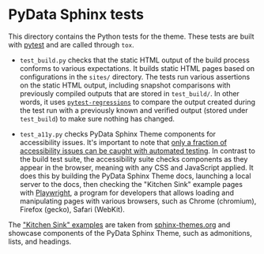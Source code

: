 # PyData Sphinx tests

This directory contains the Python tests for the theme. These tests are built with [pytest](https://docs.pytest.org/en/stable/) and are called through `tox`.

- `test_build.py` checks that the static HTML output of the build process conforms
  to various expectations. It builds static HTML pages based on configurations in
  the `sites/` directory. The tests run various assertions on the static HTML
  output, including snapshot comparisons with previously compiled outputs that are
  stored in `test_build/`. In other words, it uses
  [`pytest-regressions`](https://pytest-regressions.readthedocs.io/) to compare
  the output created during the test run with a previously known and verified output
  (stored under `test_build`) to make sure nothing has changed.

- `test_a11y.py` checks PyData Sphinx Theme components for accessibility issues.
  It's important to note that [only a fraction of accessibility issues can be
  caught with automated
  testing](https://accessibility.blog.gov.uk/2017/02/24/what-we-found-when-we-tested-tools-on-the-worlds-least-accessible-webpage/).
  In contrast to the build test suite, the accessibility suite checks components as
  they appear in the browser, meaning with any CSS and JavaScript applied. It does
  this by building the PyData Sphinx Theme docs, launching a local server to the
  docs, then checking the "Kitchen Sink" example pages with
  [Playwright](https://playwright.dev), a program for developers that allows
  loading and manipulating pages with various browsers, such as Chrome (chromium),
  Firefox (gecko), Safari (WebKit).

The ["Kitchen Sink" examples](https://pydata-sphinx-theme.readthedocs.io/en/stable/examples/kitchen-sink/index.html)
are taken from [sphinx-themes.org](https://sphinx-themes.org/) and showcase
components of the PyData Sphinx Theme, such as admonitions, lists, and headings.
